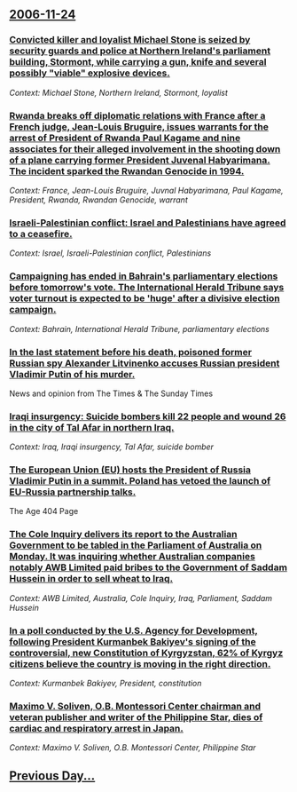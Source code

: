 ## [2006-11-24](/news/2006/11/24/index.md)

### [ Convicted killer and loyalist Michael Stone is seized by security guards and police at Northern Ireland's parliament building, Stormont, while carrying a gun, knife and several possibly "viable" explosive devices. ](/news/2006/11/24/convicted-killer-and-loyalist-michael-stone-is-seized-by-security-guards-and-police-at-northern-ireland-s-parliament-building-stormont-wh.md)
_Context: Michael Stone, Northern Ireland, Stormont, loyalist_

### [ Rwanda breaks off diplomatic relations with France after a French judge, Jean-Louis Bruguire, issues warrants for the arrest of President of Rwanda Paul Kagame and nine associates for their alleged involvement in the shooting down of a plane carrying former President Juvenal Habyarimana. The incident sparked the Rwandan Genocide in 1994. ](/news/2006/11/24/rwanda-breaks-off-diplomatic-relations-with-france-after-a-french-judge-jean-louis-bruguiere-issues-warrants-for-the-arrest-of-president.md)
_Context: France, Jean-Louis Bruguire, Juvnal Habyarimana, Paul Kagame, President, Rwanda, Rwandan Genocide, warrant_

### [ Israeli-Palestinian conflict: Israel and Palestinians have agreed to a ceasefire.](/news/2006/11/24/israeli-palestinian-conflict-israel-and-palestinians-have-agreed-to-a-ceasefire.md)
_Context: Israel, Israeli-Palestinian conflict, Palestinians_

### [ Campaigning has ended in Bahrain's parliamentary elections before tomorrow's vote. The International Herald Tribune says voter turnout is expected to be 'huge' after a divisive election campaign. ](/news/2006/11/24/campaigning-has-ended-in-bahrain-s-parliamentary-elections-before-tomorrow-s-vote-the-international-herald-tribune-says-voter-turnout-is-e.md)
_Context: Bahrain, International Herald Tribune, parliamentary elections_

### [ In the last statement before his death, poisoned former Russian spy Alexander Litvinenko accuses Russian president Vladimir Putin of his murder. ](/news/2006/11/24/in-the-last-statement-before-his-death-poisoned-former-russian-spy-alexander-litvinenko-accuses-russian-president-vladimir-putin-of-his-mu.md)
News and opinion from The Times &amp; The Sunday Times

### [ Iraqi insurgency: Suicide bombers kill 22 people and wound 26 in the city of Tal Afar in northern Iraq. ](/news/2006/11/24/iraqi-insurgency-suicide-bombers-kill-22-people-and-wound-26-in-the-city-of-tal-afar-in-northern-iraq.md)
_Context: Iraq, Iraqi insurgency, Tal Afar, suicide bomber_

### [ The European Union (EU) hosts the President of Russia Vladimir Putin in a summit. Poland has vetoed the launch of EU-Russia partnership talks. ](/news/2006/11/24/the-european-union-eu-hosts-the-president-of-russia-vladimir-putin-in-a-summit-poland-has-vetoed-the-launch-of-eu-russia-partnership-tal.md)
The Age 404 Page

### [ The Cole Inquiry delivers its report to the Australian Government to be tabled in the Parliament of Australia on Monday. It was inquiring whether Australian companies notably AWB Limited paid bribes to the Government of Saddam Hussein in order to sell wheat to Iraq. ](/news/2006/11/24/the-cole-inquiry-delivers-its-report-to-the-australian-government-to-be-tabled-in-the-parliament-of-australia-on-monday-it-was-inquiring-w.md)
_Context: AWB Limited, Australia, Cole Inquiry, Iraq, Parliament, Saddam Hussein_

### [ In a poll conducted by the U.S. Agency for Development, following President Kurmanbek Bakiyev's signing of the controversial, new Constitution of Kyrgyzstan, 62% of Kyrgyz citizens believe the country is moving in the right direction. ](/news/2006/11/24/in-a-poll-conducted-by-the-u-s-agency-for-development-following-president-kurmanbek-bakiyev-s-signing-of-the-controversial-new-constitut.md)
_Context: Kurmanbek Bakiyev, President, constitution_

### [ Maximo V. Soliven, O.B. Montessori Center chairman and veteran publisher and writer of the Philippine Star, dies of cardiac and respiratory arrest in Japan. ](/news/2006/11/24/maximo-v-soliven-o-b-montessori-center-chairman-and-veteran-publisher-and-writer-of-the-philippine-star-dies-of-cardiac-and-respiratory.md)
_Context: Maximo V. Soliven, O.B. Montessori Center, Philippine Star_

## [Previous Day...](/news/2006/11/23/index.md)

